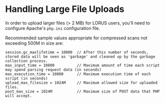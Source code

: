 # Handling Large File Uploads

In order to upload larger files (> 2 MB) for LORUS users, you'll need to configure
Apache's `php.ini` configuration file. 

Recommended sample values appropriate for compressed scans not exceeding 500M in size are: 

```
session.gc_maxlifetime = 10800  // After this number of seconds, stored data will be seen as 'garbage' and cleaned up by the garbage collection process.
max_input_time = 10800          // Maximum amount of time each script may spend parsing request data (in seconds)
max_execution_time = 10800      // Maximum execution time of each script (in seconds)
upload_max_filesize = 1024M     // Maximum allowed size for uploaded files.
post_max_size = 1024M           // Maximum size of POST data that PHP will accept.
```
